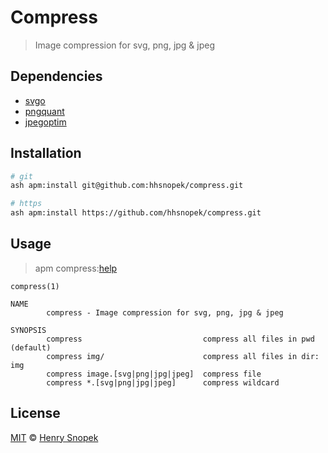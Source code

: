 # Compress
> Image compression for svg, png, jpg & jpeg

## Dependencies
- [svgo]
- [pngquant]
- [jpegoptim]

## Installation
```bash
# git
ash apm:install git@github.com:hhsnopek/compress.git

# https
ash apm:install https://github.com/hhsnopek/compress.git
```

## Usage
> apm compress:[help]

```
compress(1)

NAME
        compress - Image compression for svg, png, jpg & jpeg

SYNOPSIS
        compress                           compress all files in pwd (default)
        compress img/                      compress all files in dir: img
        compress image.[svg|png|jpg|jpeg]  compress file
        compress *.[svg|png|jpg|jpeg]      compress wildcard
```

## License
[MIT] © [Henry Snopek]

[svgo]: //github.com/svg/svgo
[pngquant]: //github.com/pornel/pngquant
[jpegoptim]: //github.com/tjko/jpegoptim
[help]: HELP.txt
[MIT]: license.md
[Henry Snopek]: //hhsnopek.com
